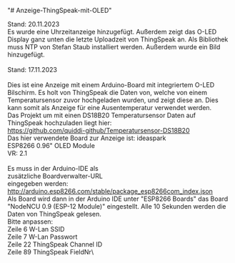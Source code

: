 "# Anzeige-ThingSpeak-mit-OLED" 

Stand: 20.11.2023\
Es wurde eine Uhrzeitanzeige hinzugefügt. Außerdem zeigt das O-LED Display ganz unten die letzte Uploadzeit von ThingSpeak an. Als Bibliothek muss NTP von Stefan Staub installiert werden. Außerdem wurde ein Bild hinzugefügt.\
\
Stand: 17.11.2023\
\
Dies ist eine Anzeige mit einem Arduino-Board mit integriertem O-LED Bilschirm. Es holt von ThingSpeak die Daten von, welche von einem Temperatursensor zuvor hochgeladen wurden, und zeigt diese an. Dies kann somit als Anzeige für eine Ausentemperatur verwendet werden.\
Das Projekt um mit einen DS18B20 Temperatursensor 
Daten auf ThingSpeak hochzuladen liegt hier:\
https://github.com/quiddi-github/Temperatursensor-DS18B20
\
Das hier verwendete Board zur Anzeige ist:
ideaspark\
ESP8266 0.96" OLED Module\
VR: 2.1\
\
Es muss in der Arduino-IDE als\
zusätzliche Boardverwalter-URL\
eingegeben werden:\
http://arduino.esp8266.com/stable/package_esp8266com_index.json
\
Als Board wird dann in der Arduino IDE unter "ESP8266 Boards" das Board "NodeNCU 0.9 (ESP-12 Module)" eingestellt. Alle 10 Sekunden werden die Daten von ThingSpeak gelesen.\
Bitte anpassen:\
Zeile 6 W-Lan SSID\
Zeile 7 W-Lan Passwort\
Zeile 22 ThingSpeak Channel ID\
Zeile 89 ThingSpeak FieldNr\
